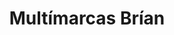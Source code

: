 ---
title: "Multímarcas Brían"
url: /ciudad-autonoma-de-buenos-aires/multimarcas-brian/
shop: general
---